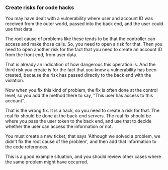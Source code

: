 ### Create risks for code hacks

You may have dealt with a vulnerability where user and account ID was received from the outer world, passed into the back end, and the user could use that data.

The root cause of problems like these tends to be that the controller can access and make those calls. So, you need to open a risk for that. Then you need to open another risk for the fact that you need to create an account ID from the front end, from user data.

That is already an indication of how dangerous this operation is. And the third risk you create is for the fact that you know a vulnerability has been created, because the risk has passed directly to the back end with the violation.

Now when you fix this kind of problem, the fix is often done at the control level, so you add the method there to say, "This user has access to this account".

That is the wrong fix. It is a hack, so you need to create a risk for that. The real fix should be done at the back-end servers. The real fix should be where you pass the user token to the back end, and use that to decide whether the user can access the information or not.

You must create a new ticket, that says 'Although we solved a problem, we didn't fix the root cause of the problem', and then add that information to the code references.  

This is a good example situation, and you should review other cases where the same problem might have occurred. 
